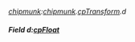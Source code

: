 _[chipmunk](../../modules/chipmunk/chipmunk-module.md):[chipmunk](../../modules/chipmunk/chipmunk-module.md).[cpTransform](../../modules/chipmunk/chipmunk-cptransform.md).d_
##### Field d:[cpFloat](../../modules/chipmunk/chipmunk-cpfloat.md)
